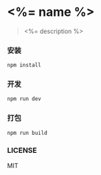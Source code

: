 # <%= name %>
> <%= description %>

### 安装
```bash
npm install 
```

### 开发

```bash
npm run dev
```

### 打包

```bash
npm run build
```

### LICENSE
MIT

